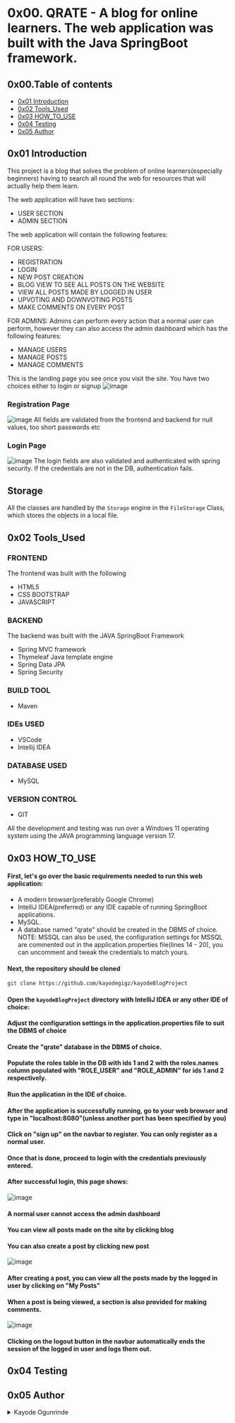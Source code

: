 # 0x00. QRATE - A blog for online learners. The web application was built with the Java SpringBoot framework.

## 0x00.Table of contents

* [0x01 Introduction](#0x01-Introduction)
* [0x02 Tools_Used](#0x02-Tools_Used)
* [0x03 HOW_TO_USE](#0x03-HOW_TO_USE)
* [0x04 Testing](#0x04-Testing)
* [0x05 Author](#0x05-Author)

## 0x01 Introduction

This project is a blog that solves the problem of online learners(especially beginners) having to search all round the web for resources that will actually help them learn.


The web application will have two sections:
<ul>
  <li>USER SECTION</li>
  <li>ADMIN SECTION</li>
</ul>

The web application will contain the following features:

FOR USERS:
* REGISTRATION
* LOGIN
* NEW POST CREATION
* BLOG VIEW TO SEE ALL POSTS ON THE WEBSITE
* VIEW ALL POSTS MADE BY LOGGED  IN USER
* UPVOTING AND DOWNVOTING POSTS
* MAKE COMMENTS ON EVERY POST

FOR ADMINS:
Admins can perform every action that a normal user can perform, however they can also access the admin dashboard which has the following features:
* MANAGE USERS
* MANAGE POSTS
* MANAGE COMMENTS

This is the landing page you see once you visit the site. You have two choices either to login or signup 
![image](https://user-images.githubusercontent.com/47942099/207154337-01954bed-db28-4e41-885a-ab670d1d2929.png)

### Registration Page

![image](https://user-images.githubusercontent.com/47942099/207155089-a92e048f-b883-4879-8bd3-301072521d7f.png)
All fields are validated from the frontend and backend for null values, too short passwords etc


### Login Page
![image](https://user-images.githubusercontent.com/47942099/207155649-f89c69b8-1204-421b-b7e4-b11f7cc5cfff.png)
The login fields are also validated and authenticated with spring security. If the credentials are not in the DB, authentication fails.

## Storage

All the classes are handled by the `Storage` engine in the `FileStorage` Class, which stores the objects in a local file.

## 0x02 Tools_Used

### FRONTEND
The frontend was built with the following
* HTML5
* CSS BOOTSTRAP
* JAVASCRIPT

### BACKEND
The backend was built with the JAVA SpringBoot Framework
* Spring MVC framework
* Thymeleaf Java template engine
* Spring Data JPA
* Spring Security

### BUILD TOOL
* Maven

### IDEs USED
* VSCode
* Intellij IDEA

### DATABASE USED
* MySQL

### VERSION CONTROL
* GIT

All the development and testing was run over a Windows 11 operating system using the JAVA programming language version 17.

## 0x03 HOW_TO_USE

#### First, let's go over the basic requirements needed to run this web application:
* A modern browser(preferably Google Chrome)
* IntelliJ IDEA(preferred) or any IDE capable of running SpringBoot applications.
* MySQL.
* A database named "qrate" should be created in the DBMS of choice.
NOTE: MSSQL can also be used, the configuration settings for MSSQL are commented out in the application.properties file(lines 14 - 20), you can uncomment and tweak the credentials to match yours.

#### Next, the repository should be cloned
```bash
git clone https://github.com/kayodegigz/kayodeBlogProject
```

#### Open the `kayodeBlogProject` directory with IntelliJ IDEA or any other IDE of choice:

#### Adjust the configuration settings in the application.properties file to suit the DBMS of choice

#### Create the "qrate" database in the DBMS of choice.

#### Populate the roles table in the DB with ids 1 and 2 with the roles.names column populated with "ROLE_USER" and "ROLE_ADMIN" for ids 1 and 2 respectively.

#### Run the application in the IDE of choice.

#### After the application is successfully running, go to your web browser and type in "localhost:8080"(unless another port has been specified by you)

#### Click on "sign up" on the navbar to register. You can only register as a normal user.

#### Once that is done, proceed to login with the credentials previously entered.

#### After successful login, this page shows:
![image](https://user-images.githubusercontent.com/47942099/207166629-279e90eb-c5e2-4de8-ad43-113a806e56d9.png)

#### A normal user cannot access the admin dashboard

#### You can view all posts made on the site by clicking blog

#### You can also create a post by clicking new post
![image](https://user-images.githubusercontent.com/47942099/207167225-18f67e72-f8cb-410c-b01c-1d83db6d12ec.png)

#### After creating a post, you can view all the posts made by the logged in user by clicking on "My Posts"

#### When a post is being viewed, a section is also provided for making comments.
![image](https://user-images.githubusercontent.com/47942099/207167694-ef7b1e93-4b66-4dda-a04e-a216085b6264.png)

#### Clicking on the logout button in the navbar automatically ends the session of the logged in user and logs them out.


## 0x04 Testing




## 0x05 Author
<details>
    <summary>Kayode Ogunrinde</summary>
    <ul>
    <li><a href="https://github.com/kayodegigz">Github</a></li>
    <li><a href="mailto:kayogunrinde@gmail.com">e-mail</a></li>
    </ul>
</details>
